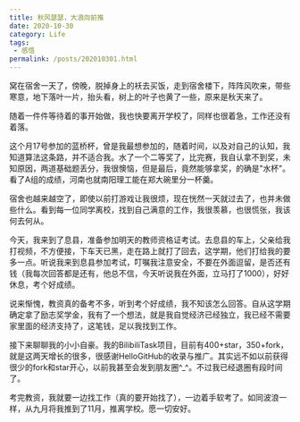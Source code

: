 ```yaml
---
title: 秋风瑟瑟，大浪向前推
date: 2020-10-30
category: Life
tags:
 - 感悟
permalink: /posts/202010301.html
---
```


窝在宿舍一天了，傍晚，脱掉身上的袄去买饭，走到宿舍楼下，阵阵风吹来，带些寒意，地下落叶一片，抬头看，树上的叶子也黄了一些，原来是秋天来了。

随着一件件等待着的事开始做，我也快要离开学校了，同样也很着急，工作还没有着落。

这个月17号参加的蓝桥杯，曾是我最想参加的，随着时间，以及对自己的认知，我知道算法这条路，并不适合我。水了一个二等奖了，比完赛，我自认拿不到奖，未知原因，两道基础题丢分，我很懊恼，但是最后，竟然能够拿奖，的确是"水杯"。看了A组的成绩，河南也就南阳理工能在郑大碗里分一杯羹。

宿舍也越来越空了，即使以前打游戏让我很烦，现在恍然一天就过去了，也并未做些什么。看到每一位同学离校，找到自己满意的工作，我很羡慕，也很慌张，我该何去何从。

今天，我来到了息县，准备参加明天的教师资格证考试。去息县的车上，父亲给我打视频，不方便接，下车天已黑，走在路上就打了回去，这学期，他们打给我的要多一点。听说我来到息县参加考试，叮嘱我注意安全，不要在外面逗留，是否还有钱（我每次回答都是还有，他总不信，今天听说我在外面，立马打了1000），好好休息，考个好成绩。

说来惭愧，教资真的备考不多，听到考个好成绩，我不知该怎么回答。自从这学期确定拿了励志奖学金，我有了一个想法，就是我自觉经济已经独立，我已经不需要家里面的经济支持了，这笔钱，足以我找到工作。

接下来聊聊我的小小自豪。我的BilibiliTask项目，目前有400+star，350+fork，就是这两天增长的很多，很感谢HelloGitHub的收录与推广。其实远不如以前获得很少的fork和star开心，以前我甚至会发到朋友圈^_^。不过我已经退圈有段时间了。

考完教资，我就要一边找工作（真的要开始找了），一边着手软考了。如同波浪一样，从九月将我推到了11月，推离学校。愿一切安好。
